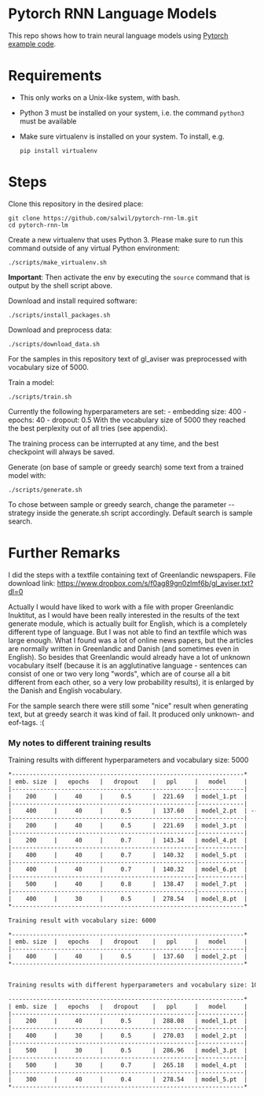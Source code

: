 # Pytorch RNN Language Models

This repo shows how to train neural language models using [Pytorch example code](https://github.com/pytorch/examples/tree/master/word_language_model).

# Requirements

- This only works on a Unix-like system, with bash.
- Python 3 must be installed on your system, i.e. the command `python3` must be available
- Make sure virtualenv is installed on your system. To install, e.g.

    `pip install virtualenv`

# Steps

Clone this repository in the desired place:

    git clone https://github.com/salwil/pytorch-rnn-lm.git
    cd pytorch-rnn-lm

Create a new virtualenv that uses Python 3. Please make sure to run this command outside of any virtual Python environment:

    ./scripts/make_virtualenv.sh

**Important**: Then activate the env by executing the `source` command that is output by the shell script above.

Download and install required software:

    ./scripts/install_packages.sh

Download and preprocess data:

    ./scripts/download_data.sh

For the samples in this repository text of gl_aviser was preprocessed with vocabulary size of 5000.

Train a model:

    ./scripts/train.sh

Currently the following hyperparameters are set:
    - embedding size: 400
    - epochs: 40
    - dropout: 0.5
With the vocabulary size of 5000 they reached the best perplexity out of all tries (see appendix).

The training process can be interrupted at any time, and the best checkpoint will always be saved.

Generate (on base of sample or greedy search) some text from a trained model with:

    ./scripts/generate.sh

To chose between sample or greedy search, change the parameter --strategy inside the generate.sh script accordingly. Default search is sample search.

# Further Remarks

I did the steps with a textfile containing text of Greenlandic newspapers. File download link: https://www.dropbox.com/s/f0ag89gn0zlmf6b/gl_aviser.txt?dl=0



Actually I would have liked to work with a file with proper Greenlandic Inuktitut, as I would have been really interested in the results of the text generate module, which is actually built for English, which is a completely different type of language. But I was not able to find an textfile which was large enough. What I found was a lot of online news papers, but the articles are normally written in Greenlandic and Danish (and sometimes even in English). So besides that Greenlandic would already have a lot of unknown vocabulary itself (because it is an agglutinative language - sentences can consist of one or two very long "words", which are of course all a bit different from each other, so a very low probability results), it is enlarged by the Danish and English vocabulary. 

For the sample search there were still some "nice" result when generating text, but at greedy search it was kind of fail. It produced only unknown- and eof-tags. :(


### My notes to different training results

Training results with different hyperparameters and vocabulary size: 5000
```txt
*------------------------------------------------------------------*
| emb. size  |   epochs   |   dropout    |   ppl     |   model     |
|----------------------------------------------------|-------------| 
|    200     |     40     |     0.5      |  221.69   | model_1.pt  |
|----------------------------------------------------|-------------| 
|    400     |     40     |     0.5      |  137.60   | model_2.pt  | --> model to use
|----------------------------------------------------|-------------| 
|    200     |     40     |     0.5      |  221.69   | model_3.pt  |
|----------------------------------------------------|-------------| 
|    200     |     40     |     0.7      |  143.34   | model_4.pt  |
|----------------------------------------------------|-------------| 
|    400     |     40     |     0.7      |  140.32   | model_5.pt  |
|----------------------------------------------------|-------------| 
|    400     |     40     |     0.7      |  140.32   | model_6.pt  |
|----------------------------------------------------|-------------| 
|    500     |     40     |     0.8      |  138.47   | model_7.pt  |
|----------------------------------------------------|-------------| 
|    400     |     30     |     0.5      |  278.54   | model_8.pt  |
*------------------------------------------------------------------*

Training result with vocabulary size: 6000

*------------------------------------------------------------------*
| emb. size  |   epochs   |   dropout    |   ppl     |   model     |
|----------------------------------------------------|-------------| 
|    400     |     40     |     0.5      |  137.60   | model_2.pt  |
*------------------------------------------------------------------*


Training results with different hyperparameters and vocabulary size: 10000

-------------------------------------------------------------------*
| emb. size  |   epochs   |   dropout    |   ppl     |   model     |
|----------------------------------------------------|-------------|
|    200     |     40     |     0.5      |  288.08   | model_1.pt  |
|----------------------------------------------------|-------------| 
|    400     |     30     |     0.5      |  270.03   | model_2.pt  |
|----------------------------------------------------|-------------| 
|    500     |     30     |     0.5      |  286.96   | model_3.pt  |
|----------------------------------------------------|-------------| 
|    500     |     30     |     0.7      |  265.18   | model_4.pt  |
|----------------------------------------------------|-------------| 
|    300     |     40     |     0.4      |  278.54   | model_5.pt  |
*------------------------------------------------------------------*
```
